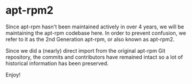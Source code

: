 # apt-rpm2

Since apt-rpm hasn't been maintained actively in over 4 years, we will be maintaining the apt-rpm codebase here. In order to prevent confusion, we refer to it as the 2nd Generation apt-rpm, or also known as apt-rpm2.

Since we did a (nearly) direct import from the original apt-rpm Git repository, the commits and contributors have remained intact so a lot of historical information has been preserved.

Enjoy!